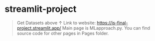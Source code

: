 # streamlit-project
> Get Datasets above ↑
> Link to website: https://is-final-project.streamlit.app/
> Main page is MLapproach.py. You can find source code for other pages in Pages folder.
